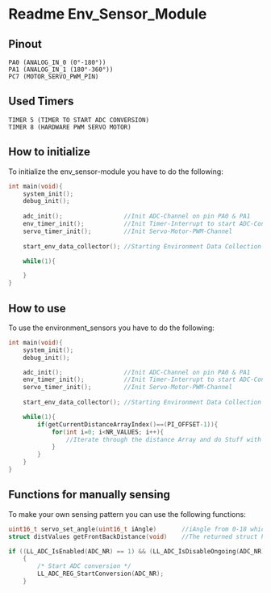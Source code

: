 # Readme Env_Sensor_Module
## Pinout
```
PA0	(ANALOG_IN_0 (0°-180°))
PA1	(ANALOG_IN_1 (180°-360°))
PC7	(MOTOR_SERVO_PWM_PIN)
```
## Used Timers
```
TIMER 5 (TIMER TO START ADC CONVERSION)
TIMER 8 (HARDWARE PWM SERVO MOTOR)
```

## How to initialize
To initialize the env_sensor-module you have to do the following:

```c
int main(void){
	system_init();
	debug_init();
	
	adc_init();					//Init ADC-Channel on pin PA0 & PA1
	env_timer_init();			//Init Timer-Interrupt to start ADC-Conversion		
	servo_timer_init();			//Init Servo-Motor-PWM-Channel 
	
	start_env_data_collector();	//Starting Environment Data Collection

	while(1){

	}
}
```

## How to use
To use the environment_sensors you have to do the following:

```c
int main(void){
	system_init();
	debug_init();

	adc_init();					//Init ADC-Channel on pin PA0 & PA1
	env_timer_init();			//Init Timer-Interrupt to start ADC-Conversion		
	servo_timer_init();			//Init Servo-Motor-PWM-Channel 
	
	start_env_data_collector();	//Starting Environment Data Collection

	while(1){
		if(getCurrentDistanceArrayIndex()==(PI_OFFSET-1)){
			for(int i=0; i<NR_VALUES; i++){
				//Iterate through the distance Array and do Stuff with it
			}
		}
	}
}
```

## Functions for manually sensing
To make your own sensing pattern you can use the following functions:

```c
uint16_t servo_set_angle(uint16_t iAngle) 		//iAngle from 0-18 which leads to 0 -> 0° till 18 -> 180°
struct distValues getFrontBackDistance(void)	//The returned struct has the front and backsensor data in it (2 values)

if ((LL_ADC_IsEnabled(ADC_NR) == 1) && (LL_ADC_IsDisableOngoing(ADC_NR) == 0) && (LL_ADC_REG_IsConversionOngoing(ADC_NR) == 0))
	{
		/* Start ADC conversion */
		LL_ADC_REG_StartConversion(ADC_NR);
	}
```

